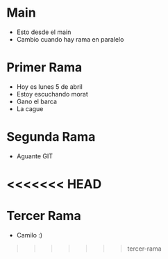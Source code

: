 # Main
- Esto desde el main
- Cambio cuando hay rama en paralelo


# Primer Rama
- Hoy es lunes 5 de abril
- Estoy escuchando morat
- Gano el barca
- La cague

# Segunda Rama
- Aguante GIT

<<<<<<< HEAD
=======
# Tercer Rama
- Camilo :)
>>>>>>> tercer-rama
